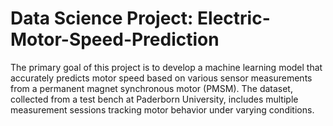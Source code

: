 # Data Science Project: Electric-Motor-Speed-Prediction

The primary goal of this project is to develop a machine learning model that accurately predicts motor speed based on various sensor measurements from a permanent magnet synchronous motor (PMSM).
The dataset, collected from a test bench at Paderborn University, includes multiple measurement sessions tracking motor behavior under varying conditions.
